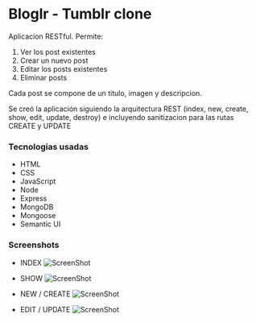 # Bloglr - Tumblr clone

Aplicacion RESTful.
Permite:
1. Ver los post existentes
2. Crear un nuevo post
3. Editar los posts existentes
4. Eliminar posts

Cada post se compone de un titulo, imagen y descripcion.

Se creó la aplicación siguiendo la arquitectura REST (index, new, create, show, edit, update, destroy) e incluyendo sanitizacion para las rutas CREATE y UPDATE

### Tecnologias usadas

* HTML
* CSS
* JavaScript
* Node
* Express
* MongoDB
* Mongoose
* Semantic UI

### Screenshots
* INDEX
![ScreenShot](https://raw.github.com/cziemba1/Bloglr/master/assets/INDEX.png)

* SHOW
![ScreenShot](https://raw.github.com/cziemba1/Bloglr/master/assets/SHOW.png)

* NEW / CREATE
![ScreenShot](https://raw.github.com/cziemba1/Bloglr/master/assets/CREATE.png)

* EDIT / UPDATE
![ScreenShot](https://raw.github.com/cziemba1/Bloglr/master/assets/UPDATE.png)
